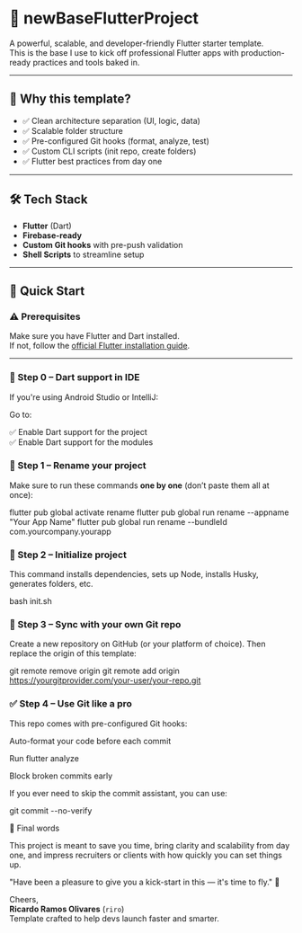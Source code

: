 # 🚀 newBaseFlutterProject

A powerful, scalable, and developer-friendly Flutter starter template.  
This is the base I use to kick off professional Flutter apps with production-ready practices and tools baked in.

---

## 🧠 Why this template?

- ✅ Clean architecture separation (UI, logic, data)
- ✅ Scalable folder structure
- ✅ Pre-configured Git hooks (format, analyze, test)
- ✅ Custom CLI scripts (init repo, create folders)
- ✅ Flutter best practices from day one

---

## 🛠️ Tech Stack

- **Flutter** (Dart)
- **Firebase-ready**
- **Custom Git hooks** with pre-push validation
- **Shell Scripts** to streamline setup

---

## 🚀 Quick Start

### ⚠️ Prerequisites

Make sure you have Flutter and Dart installed.  
If not, follow the [official Flutter installation guide](https://docs.flutter.dev/get-started/install).

---

### 🧰 Step 0 – Dart support in IDE

If you're using Android Studio or IntelliJ:

Go to:

✅ Enable Dart support for the project  
✅ Enable Dart support for the modules
### 🧱 Step 1 – Rename your project

Make sure to run these commands **one by one** (don’t paste them all at once):

flutter pub global activate rename
flutter pub global run rename --appname "Your App Name"
flutter pub global run rename --bundleId com.yourcompany.yourapp

### 🧙 Step 2 – Initialize project
This command installs dependencies, sets up Node, installs Husky, generates folders, etc.

bash init.sh

### 🔗 Step 3 – Sync with your own Git repo
Create a new repository on GitHub (or your platform of choice).
Then replace the origin of this template:

git remote remove origin
git remote add origin https://yourgitprovider.com/your-user/your-repo.git

### ✅ Step 4 – Use Git like a pro
This repo comes with pre-configured Git hooks:

Auto-format your code before each commit

Run flutter analyze

Block broken commits early

If you ever need to skip the commit assistant, you can use:

git commit --no-verify

💬 Final words

This project is meant to save you time, bring clarity and scalability from day one,
and impress recruiters or clients with how quickly you can set things up.

"Have been a pleasure to give you a kick-start in this — it's time to fly." 🛫

Cheers,  
**Ricardo Ramos Olivares** (`riro`)  
Template crafted to help devs launch faster and smarter.


```bash
